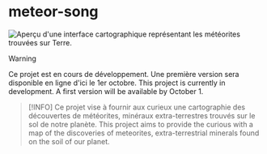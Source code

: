 # meteor-song

![Aperçu d'une interface cartographique représentant les météorites trouvées sur Terre.](../conception/prototype/previews/preview_0.1_SPA%203.jpg)

>[!WARNING]
> Ce projet est en cours de développement. Une première version sera disponible en ligne d'ici le 1er octobre.
> This project is currently in development. A first version will be available by October 1.

>[!INFO]
> Ce projet vise à fournir aux curieux une cartographie des découvertes de météorites, minéraux extra-terrestres trouvés sur le sol de notre planète.
> This project aims to provide the curious with a map of the discoveries of meteorites, extra-terrestrial minerals found on the soil of our planet.

<!-- 
## Lancer l'application
1. Cloner le git `git clone https://www.github.com/afieve/meteor-song`
2. Naviguer vers le répertoire du projet `cd meteor-song` 
2. Application serveur :
    1. Installer les dépendances 
        1. `cd api` 
        2. `npm install`
    2. Lancer l'application: `npm start` 
3. Application client :
    1. Installer les dépendances 
        1. `cd client` 
        2. `npm install`
    2. Lancer l'application: `npm start` 
    
## Répertoires
- `/client` : fichiers de l'application client React
- `/api` : fichiers de l'application serveur, qui doit être nommé ainsi pour être exploitée par Vercel. Contient 
    - les traitements sur les données pour les adapter à la logique métier, 
    - les appels à 
        - la base de données
        - l'API vers les données, ouverte à l'application client.
- `/data` : données métier, sous forme de fichiers durant le développement, qui deviendront inutiles une fois hébergés sur la base de données. À sauvegarder précautionneusement.

## Fichiers
- `vercel.json` : Fichier de configuration pour indiquer à Vercel :
    - les builds des différentes parties de l'application (`server` et `client`), et les commandes que Vercel devra utiliser pour les exécuter.
    - les routes vers les différentes parties de l'application. -->

